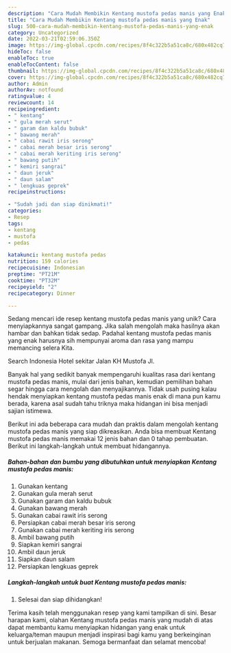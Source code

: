 ```yaml
---
description: "Cara Mudah Membikin Kentang mustofa pedas manis yang Enak"
title: "Cara Mudah Membikin Kentang mustofa pedas manis yang Enak"
slug: 500-cara-mudah-membikin-kentang-mustofa-pedas-manis-yang-enak
category: Uncategorized
date: 2022-03-21T02:59:06.350Z
image: https://img-global.cpcdn.com/recipes/8f4c322b5a51ca8c/680x482cq70/kentang-mustofa-pedas-manis-foto-resep-utama.jpg
hideToc: false
enableToc: true
enableTocContent: false
thumbnail: https://img-global.cpcdn.com/recipes/8f4c322b5a51ca8c/680x482cq70/kentang-mustofa-pedas-manis-foto-resep-utama.jpg
cover: https://img-global.cpcdn.com/recipes/8f4c322b5a51ca8c/680x482cq70/kentang-mustofa-pedas-manis-foto-resep-utama.jpg
author: Admin
authorAv: notfound
ratingvalue: 4
reviewcount: 14
recipeingredient:
- " kentang"
- " gula merah serut"
- " garam dan kaldu bubuk"
- " bawang merah"
- " cabai rawit iris serong"
- " cabai merah besar iris serong"
- " cabai merah keriting iris serong"
- " bawang putih"
- " kemiri sangrai"
- " daun jeruk"
- " daun salam"
- " lengkuas geprek"
recipeinstructions:

- "Sudah jadi dan siap dinikmati!"
categories:
- Resep
tags:
- kentang
- mustofa
- pedas

katakunci: kentang mustofa pedas 
nutrition: 159 calories
recipecuisine: Indonesian
preptime: "PT21M"
cooktime: "PT32M"
recipeyield: "2"
recipecategory: Dinner

---
```





Sedang mencari ide resep kentang mustofa pedas manis yang unik? Cara menyiapkannya sangat gampang. Jika salah mengolah maka hasilnya akan hambar dan bahkan tidak sedap. Padahal kentang mustofa pedas manis yang enak harusnya sih mempunyai aroma dan rasa yang mampu memancing selera Kita.





Search Indonesia Hotel sekitar Jalan KH Mustofa Jl.

Banyak hal yang sedikit banyak mempengaruhi kualitas rasa dari kentang mustofa pedas manis, mulai dari jenis bahan, kemudian pemilihan bahan segar hingga cara mengolah dan menyajikannya. Tidak usah pusing kalau hendak menyiapkan kentang mustofa pedas manis enak di mana pun kamu berada, karena asal sudah tahu triknya maka hidangan ini bisa menjadi sajian istimewa.






Berikut ini ada beberapa cara mudah dan praktis dalam mengolah kentang mustofa pedas manis yang siap dikreasikan. Anda bisa membuat Kentang mustofa pedas manis memakai 12 jenis bahan dan 0 tahap pembuatan. Berikut ini langkah-langkah untuk membuat hidangannya.

<!--inarticleads1-->

##### Bahan-bahan dan bumbu yang dibutuhkan untuk menyiapkan Kentang mustofa pedas manis:

1. Gunakan  kentang
1. Gunakan  gula merah serut
1. Gunakan  garam dan kaldu bubuk
1. Gunakan  bawang merah
1. Gunakan  cabai rawit iris serong
1. Persiapkan  cabai merah besar iris serong
1. Gunakan  cabai merah keriting iris serong
1. Ambil  bawang putih
1. Siapkan  kemiri sangrai
1. Ambil  daun jeruk
1. Siapkan  daun salam
1. Persiapkan  lengkuas geprek




<!--inarticleads2-->

##### Langkah-langkah untuk buat Kentang mustofa pedas manis:


1. Selesai dan siap dihidangkan!



Terima kasih telah menggunakan resep yang kami tampilkan di sini. Besar harapan kami, olahan Kentang mustofa pedas manis yang mudah di atas dapat membantu kamu menyiapkan hidangan yang enak untuk keluarga/teman maupun menjadi inspirasi bagi kamu yang berkeinginan untuk berjualan makanan. Semoga bermanfaat dan selamat mencoba!
